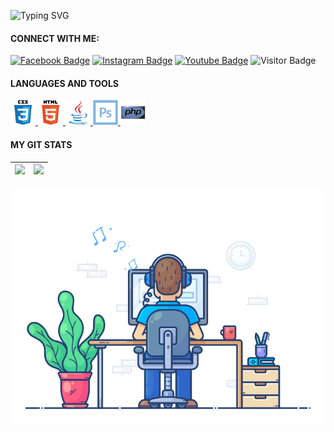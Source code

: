 ![Typing SVG](https://readme-typing-svg.herokuapp.com?center=false&vCenter=false&multiline=true&height=60&lines=Hi%2C+I'm+Phat+Ngo.;Welcome+to+my+profile+%F0%9F%92%97)
#### CONNECT WITH ME:
[![Facebook Badge](https://img.shields.io/badge/-ntp.0923-blue?style=plastic-square&logo=facebook&logoColor=white&link=https://www.facebook.com/ntp.0923/)](https://www.facebook.com/ntp.0923/)
[![Instagram Badge](https://img.shields.io/badge/-ntp0923-blueviolet?style=plastic-square&logo=instagram&logoColor=white&link=https://www.instagram.com/ntp0923/)](https://www.instagram.com/ntp0923/)
[![Youtube Badge](https://img.shields.io/badge/-gtphatw-red?style=plastic-square&logo=youtube&logoColor=white&link=https://www.youtube.com/gtphatw)](https://www.youtube.com/gtphatw)
![Visitor Badge](https://visitor-badge.laobi.icu/badge?page_id=ntp0923)

#### LANGUAGES AND TOOLS
<p align="left"> <a href="https://www.w3schools.com/css/" target="_blank"> <img src="https://raw.githubusercontent.com/devicons/devicon/master/icons/css3/css3-original-wordmark.svg" alt="css3" width="40" height="40"/> </a> <a href="https://www.w3.org/html/" target="_blank"> <img src="https://raw.githubusercontent.com/devicons/devicon/master/icons/html5/html5-original-wordmark.svg" alt="html5" width="40" height="40"/> </a> <a href="https://www.java.com" target="_blank"> <img src="https://raw.githubusercontent.com/devicons/devicon/master/icons/java/java-original.svg" alt="java" width="40" height="40"/> </a> <a href="https://www.photoshop.com/en" target="_blank"> <img src="https://raw.githubusercontent.com/devicons/devicon/master/icons/photoshop/photoshop-line.svg" alt="photoshop" width="40" height="40"/> </a> <a href="https://www.php.net" target="_blank"> <img src="https://raw.githubusercontent.com/devicons/devicon/master/icons/php/php-original.svg" alt="php" width="40" height="40"/> </a> </p>

#### MY GIT STATS
<img src="https://github-readme-stats.vercel.app/api?username=ntp0923&&show_icons=true&count_private=true&theme=radical"/>|<img src="https://github-readme-streak-stats.herokuapp.com/?user=ntp0923&theme=radical"/>|
|---|---|

<img src="https://raw.githubusercontent.com/amaravindmenon/amaravindmenon/main/dev-working.gif" alt="ntp0923" style="max-width:100%;">
